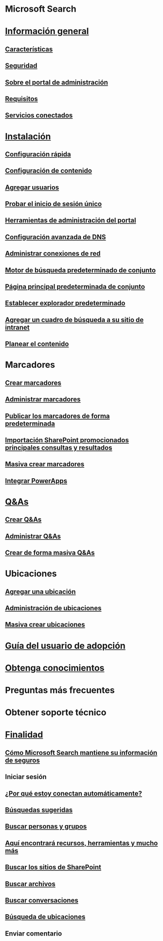 # Microsoft Search
# [Información general](why-microsoft-search.md)
## [Características](features.md)
## [Seguridad](security.md)
## [Sobre el portal de administración](about-the-admin-portal.md)
## [Requisitos](requirements.md)
## [Servicios conectados](connected-services.md)
# [Instalación](set-up-microsoft-search.md)
## [Configuración rápida](quick-set-up.md)
## [Configuración de contenido](content-settings.md)
## [Agregar usuarios](add-users.md)
## [Probar el inicio de sesión único](test-single-sign-on.md)
## [Herramientas de administración del portal](admin-portal-tools.md)
## [Configuración avanzada de DNS](advanced-dns-configuration.md)
## [Administrar conexiones de red](manage-network-connections.md)
## [Motor de búsqueda predeterminado de conjunto](set-default-search-engine.md)
## [Página principal predeterminada de conjunto](set-default-homepage.md)
## [Establecer explorador predeterminado](set-default-browser.md)
## [Agregar un cuadro de búsqueda a su sitio de intranet](add-a-search-box-to-your-intranet-site.md)
## [Planear el contenido](plan-your-content.md)
# Marcadores
## [Crear marcadores](create-bookmarks.md)
## [Administrar marcadores](manage-bookmarks.md)
## [Publicar los marcadores de forma predeterminada](publish-default-bookmarks.md)
## [Importación SharePoint promocionados principales consultas y resultados](import-sharepoint-promoted-results-and-top-queries.md)
## [Masiva crear marcadores](bulk-create-bookmarks.md)
## [Integrar PowerApps](integrate-powerapps.md)
# [Q&As](create-and-manage-qas.md)
## [Crear Q&As](create-qas.md)
## [Administrar Q&As](manage-qas.md)
## [Crear de forma masiva Q&As](bulk-create-qas.md)
# Ubicaciones
## [Agregar una ubicación](add-a-location.md)
## [Administración de ubicaciones](manage-locations.md)
## [Masiva crear ubicaciones](bulk-create-locations.md)
# [Guía del usuario de adopción](user-adoption-guide.md)
# [Obtenga conocimientos](get-insights.md)
# Preguntas más frecuentes
# Obtener soporte técnico
# [Finalidad](use/about-microsoft-search.md)
## [Cómo Microsoft Search mantiene su información de seguros](use/how-microsoft-search-keeps-your-info-secure.md)
## Iniciar sesión
## [¿Por qué estoy conectan automáticamente?](use/why-am-i-automatically-signed-in.md)
## [Búsquedas sugeridas](use/suggested-searches.md)
## [Buscar personas y grupos](use/find-people-and-groups.md)
## [Aquí encontrará recursos, herramientas y mucho más](use/find-resources-tools-and-more.md)
## [Buscar los sitios de SharePoint](use/find-sharepoint-sites.md)
## [Buscar archivos](use/find-files.md)
## [Buscar conversaciones](use/find-conversations.md)
## [Búsqueda de ubicaciones](use/find-locations.md)
## Enviar comentario
